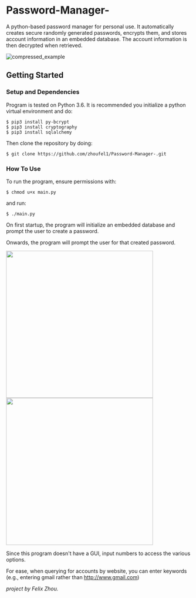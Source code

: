 # Password-Manager- 

A python-based password manager for personal use. It automatically creates secure randomly generated passwords, encrypts them, and stores account information in an embedded database. The account information is then decrypted when retrieved. 

![compressed_example](https://user-images.githubusercontent.com/44934000/52548221-52ddec80-2d9a-11e9-8f07-50920cdc8b02.gif)

## Getting Started 
### Setup and Dependencies 
Program is tested on Python 3.6. It is recommended you initialize a python virtual environment and do:
```
$ pip3 install py-bcrypt
$ pip3 install cryptography 
$ pip3 install sqlalchemy
```
Then clone the repository by doing:

```
$ git clone https://github.com/zhoufel1/Password-Manager-.git
```
### How To Use 
To run the program, ensure permissions with:
```
$ chmod u+x main.py
```
and run:
```
$ ./main.py
```
On first startup, the program will initialize an embedded database and prompt the user to create a password. 

Onwards, the program will prompt the user for that created password. 

<img src="https://user-images.githubusercontent.com/44934000/52547415-8ec28300-2d95-11e9-8d79-6dbc7cf5f789.png" width="400"><img src="https://user-images.githubusercontent.com/44934000/52547424-94b86400-2d95-11e9-8fdb-46779f75612c.png" width="400">

Since this program doesn't have a GUI, input numbers to access the various options. 

For ease, when querying for accounts by website, you can enter keywords (e.g., entering gmail rather than http://www.gmail.com)

*project by Felix Zhou.*
